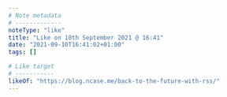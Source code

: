 ```yaml
---
# Note metadata
# -------------
noteType: "like"
title: "Like on 10th September 2021 @ 16:41"
date: "2021-09-10T16:41:02+01:00"
tags: []

# Like target
# -----------
likeOf: "https://blog.ncase.me/back-to-the-future-with-rss/"
---
```

